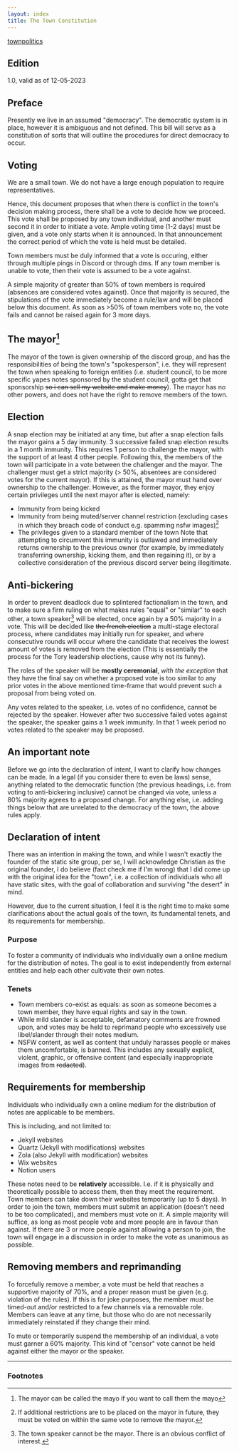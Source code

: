 ```yaml
---
layout: index
title: The Town Constitution
---
```

[townpolitics](townpoliticalview.html)

## Edition
1.0, valid as of 12-05-2023

## Preface
Presently we live in an assumed "democracy". The democratic system is in place, however it is ambiguous and not defined. This bill will serve as a constitution of sorts that will outline the procedures for direct democracy to occur.

## Voting
We are a small town. We do not have a large enough population to require representatives.

Hence, this document proposes that when there is conflict in the town's decision making process, there shall be a vote to decide how we proceed. This vote shall be proposed by any town individual, and another must second it in order to initiate a vote. Ample voting time (1-2 days) must be given, and a vote only starts when it is announced. In that announcement the correct period of which the vote is held must be detailed.

Town members must be duly informed that a vote is occuring, either through multiple pings in Discord or through dms. If any town member is unable to vote, then their vote is assumed to be a vote against. 

A simple majority of greater than 50% of town members is required (absences are considered votes against). Once that majority is secured, the stipulations of the vote immediately become a rule/law and will be placed below this document. As soon as >50% of town members vote no, the vote fails and cannot be raised again for 3 more days.

## The mayor[^3]

The mayor of the town is given ownership of the discord group, and has the responsibilities of being the town's "spokesperson", i.e. they will represent the town when speaking to foreign entities (i.e. student council, to be more specific yapes notes sponsored by the student council, gotta get that sponsorship ~~so i can sell my website and make money~~). The mayor has no other powers, and does not have the right to remove members of the town.

## Election
A snap election may be initiated at any time, but after a snap election fails the mayor gains a 5 day immunity. 3 successive failed snap election results in a 1 month immunity. This requires 1 person to challenge the mayor, with the support of at least 4 other people. Following this, the members of the town will participate in a vote between the challenger and the mayor. The challenger must get a strict majority (> 50%, absentees are considered votes for the current mayor). If this is attained, the mayor must hand over ownership to the challenger. However, as the former mayor, they enjoy certain privileges until the next mayor after is elected, namely:
- Immunity from being kicked
- Immunity from being muted/server channel restriction (excluding cases in which they breach code of conduct e.g. spamming nsfw images)[^2]
- The privileges given to a standard member of the town
Note that attempting to circumvent this immunity is outlawed and immediately returns ownership to the previous owner (for example, by immediately transferring ownership, kicking them, and then regaining it), or by a collective consideration of the previous discord server being illegitimate.

## Anti-bickering
In order to prevent deadlock due to splintered factionalism in the town, and to make sure a firm ruling on what makes rules "equal" or "similar" to each other, a town speaker[^1] will be elected, once again by a 50% majority in a vote. This will be decided like ~~the french election~~ a multi-stage electoral process, where candidates may initially run for speaker, and where consecutive rounds will occur where the candidate that receives the lowest amount of votes is removed from the election (This is essentially the process for the Tory leadership elections, cause why not its funny).

The roles of the speaker will be **mostly ceremonial**, *with the exception* that they have the final say on whether a proposed vote is too similar to any prior votes in the above mentioned time-frame that would prevent such a proposal from being voted on. 

Any votes related to the speaker, i.e. votes of no confidence, cannot be rejected by the speaker. However after two successive failed votes against the speaker, the speaker gains a 1 week immunity. In that 1 week period no votes related to the speaker may be proposed.

## An important note
Before we go into the declaration of intent, I want to clarify how changes can be made. In a legal (if you consider there to even be laws) sense, anything related to the democratic function (the previous headings, i.e. from voting to anti-bickering inclusive) cannot be changed via vote, unless a 80% majority agrees to a proposed change. For anything else, i.e. adding things below that are unrelated to the democracy of the town, the above rules apply.

## Declaration of intent
There was an intention in making the town, and while I wasn't exactly the founder of the static site group, per se, I will acknowledge Christian as the original founder, I do believe (fact check me if I'm wrong) that I did come up with the original idea for the "town", i.e. a collection of individuals who all have static sites, with the goal of collaboration and surviving "the desert" in mind. 

However, due to the current situation, I feel it is the right time to make some clarifications about the actual goals of the town, its fundamental tenets, and its requirements for membership.

### Purpose
To foster a community of individuals who individually own a online medium for the distribution of notes. The goal is to exist independently from external entities and help each other cultivate their own notes.


### Tenets
- Town members co-exist as equals: as soon as someone becomes a town member, they have equal rights and say in the town.
- While mild slander is acceptable, defamatory comments are frowned upon, and votes may be held to reprimand people who excessively use libel/slander through their notes medium.
- NSFW content, as well as content that unduly harasses people or makes them uncomfortable, is banned. This includes any sexually explicit, violent, graphic, or offensive content (and especially inappropriate images from ~~redacted~~).

## Requirements for membership
Individuals who individually own a online medium for the distribution of notes are applicable to be members.

This is including, and not limited to:
- Jekyll websites
- Quartz (Jekyll with modifications) websites
- Zola (also Jekyll with modification) websites
- Wix websites
- Notion users

These notes need to be **relatively** accessible. I.e. if it is physically and theoretically possible to access them, then they meet the requirement.
Town members can take down their websites temporarily (up to 5 days).
In order to join the town, members must submit an application (doesn't need to be too complicated), and members must vote on it. A simple majority will suffice, as long as most people vote and more people are in favour than against. If there are 3 or more people against allowing a person to join, the town will engage in a discussion in order to make the vote as unanimous as possible.

## Removing members and reprimanding
To forcefully remove a member, a vote must be held that reaches a supportive majority of 70%, and a proper reason must be given (e.g. violation of the rules). If this is for joke purposes, the member *must* be timed-out and/or restricted to a few channels via a removable role.
Members can leave at any time, but those who do are not necessarily immediately reinstated if they change their mind.

To mute or temporarily suspend the membership of an individual, a vote must garner a 60% majority. This kind of "censor" vote cannot be held against either the mayor or the speaker.

---


### Footnotes

[^1]: The town speaker cannot be the mayor. There is an obvious conflict of interest.
[^2]: If additional restrictions are to be placed on the mayor in future, they must be voted on within the same vote to remove the mayor.
[^3]: The mayor can be called the mayo if you want to call them the mayo

[this is a comment, just telling myself that you need to use .html]: #
[this is also a comment, make the lines green (for jerry)]: #
